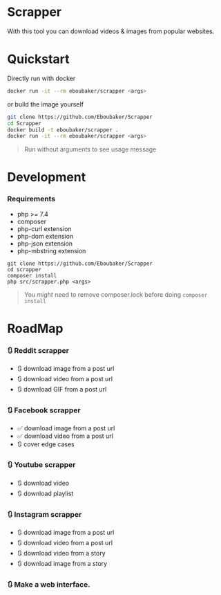 # Scrapper
With this tool you can download videos & images from popular websites.

# Quickstart

Directly run with docker

```bash
docker run -it --rm eboubaker/scrapper <args>
```

or build the image yourself

```bash
git clone https://github.com/Eboubaker/Scrapper
cd Scrapper
docker build -t eboubaker/scrapper .
docker run -it --rm eboubaker/scrapper <args>
```

> Run without arguments to see usage message

# Development

### Requirements

- php >= 7.4
- composer
- php-curl extension
- php-dom extension
- php-json extension
- php-mbstring extension

```console
git clone https://github.com/Eboubaker/Scrapper
cd scrapper
composer install
php src/scrapper.php <args>
```
> You *might* need to remove composer.lock before doing `composer install`

# RoadMap

### 🔃 Reddit scrapper

- 🔃 download image from a post url
- 🔃 download video from a post url
- 🔃 download GIF from a post url

### 🔃 Facebook scrapper

- ✅ download image from a post url
- ✅ download video from a post url
- 🔃 cover edge cases

### 🔃 Youtube scrapper

- 🔃 download video
- 🔃 download playlist

### 🔃 Instagram scrapper

- 🔃 download image from a post url
- 🔃 download video from a post url
- 🔃 download video from a story
- 🔃 download image from a story

### 🔃 Make a web interface.
